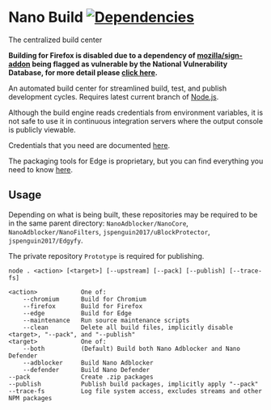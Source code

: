 # Nano Build [![Dependencies](https://david-dm.org/NanoAdblocker/NanoBuild.svg)](https://david-dm.org/NanoAdblocker/NanoBuild)

The centralized build center

**Building for Firefox is disabled due to a dependency of
[mozilla/sign-addon](https://github.com/mozilla/sign-addon) being flagged as
vulnerable by the National Vulnerability Database, for more detail please
[click here](https://nvd.nist.gov/vuln/detail/CVE-2018-3728).**

An automated build center for streamlined build, test, and publish development
cycles. Requires latest current branch of [Node.js](https://nodejs.org/en/).

Although the build engine reads credentials from environment variables, it is
not safe to use it in continuous integration servers where the output console
is publicly viewable.

Credentials that you need are documented [here](/lib/find-credentials.js).

The packaging tools for Edge is proprietary, but you can find everything you
need to know
[here](https://docs.microsoft.com/en-us/microsoft-edge/extensions/guides/packaging/using-manifoldjs-to-package-extensions).

## Usage

Depending on what is being built, these repositories may be required to be in
the same parent directory: `NanoAdblocker/NanoCore`,
`NanoAdblocker/NanoFilters`, `jspenguin2017/uBlockProtector`,
`jspenguin2017/Edgyfy`.

The private repository `Prototype` is required for publishing.

```
node . <action> [<target>] [--upstream] [--pack] [--publish] [--trace-fs]

<action>            One of:
    --chromium      Build for Chromium
    --firefox       Build for Firefox
    --edge          Build for Edge
    --maintenance   Run source maintenance scripts
    --clean         Delete all build files, implicitly disable <target>, "--pack", and "--publish"
<target>            One of:
    --both          (Default) Build both Nano Adblocker and Nano Defender
    --adblocker     Build Nano Adblocker
    --defender      Build Nano Defender
--pack              Create .zip packages
--publish           Publish build packages, implicitly apply "--pack"
--trace-fs          Log file system access, excludes streams and other NPM packages
```
